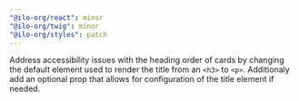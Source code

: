 ```yaml
---
"@ilo-org/react": minor
"@ilo-org/twig": minor
"@ilo-org/styles": patch
---
```


Address accessibility issues with the heading order of cards by changing the default element used to render the title from an `<h3>` to `<p>`. Additionaly add an optional prop that allows for configuration of the title element if needed.
